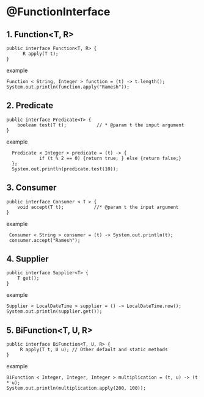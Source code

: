 # @FunctionInterface

## 1. Function<T, R>
```
public interface Function<T, R> {
      R apply(T t);
}
```
example
```
Function < String, Integer > function = (t) -> t.length();
System.out.println(function.apply("Ramesh"));
```


## 2. Predicate<T>
```
public interface Predicate<T> {
    boolean test(T t);           // * @param t the input argument
}
```
example
```
  Predicate < Integer > predicate = (t) -> {
            if (t % 2 == 0) {return true; } else {return false;}
  };
  System.out.println(predicate.test(10));
```



## 3. Consumer <T>
```
public interface Consumer < T > {
    void accept(T t);           //* @param t the input argument
}
```
example
```
 Consumer < String > consumer = (t) -> System.out.println(t);
 consumer.accept("Ramesh");
```


## 4. Supplier<T>
```
public interface Supplier<T> {
    T get();
}
```
example
```
Supplier < LocalDateTime > supplier = () -> LocalDateTime.now();
System.out.println(supplier.get());
```

## 5. BiFunction<T, U, R>
```
public interface BiFunction<T, U, R> {
     R apply(T t, U u); // Other default and static methods
}
```
example
```
BiFunction < Integer, Integer, Integer > multiplication = (t, u) -> (t * u);
System.out.println(multiplication.apply(200, 100));
```
